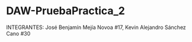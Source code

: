 # DAW-PruebaPractica_2
INTEGRANTES: José Benjamín Mejía Novoa #17, Kevin Alejandro Sánchez Cano #30
